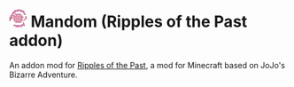 # ![Mandom](https://github.com/Weever1337/MandomRotpAddon/blob/main/src/main/resources/logo.png) Mandom (Ripples of the Past addon)
An addon mod for [Ripples of the Past](https://github.com/StandoByte/Ripples-of-the-Past), a mod for Minecraft based on JoJo's Bizarre Adventure.
